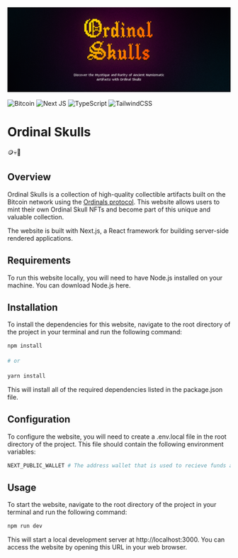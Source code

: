 <img src="./public/images/banner.png">

![Bitcoin](https://img.shields.io/badge/Bitcoin-%23F7931A?style=for-the-badge&logo=bitcoin&logoColor=white)
![Next JS](https://img.shields.io/badge/Next-black?style=for-the-badge&logo=next.js&logoColor=white)
![TypeScript](https://img.shields.io/badge/typescript-%23007ACC.svg?style=for-the-badge&logo=typescript&logoColor=white)
![TailwindCSS](https://img.shields.io/badge/tailwindcss-%2338B2AC.svg?style=for-the-badge&logo=tailwind-css&logoColor=white)

# Ordinal Skulls

🪙💀🏺

## Overview

Ordinal Skulls is a collection of high-quality collectible artifacts built on the Bitcoin network using the [Ordinals protocol](https://ordinals.com/). This website allows users to mint their own Ordinal Skull NFTs and become part of this unique and valuable collection.

The website is built with Next.js, a React framework for building server-side rendered applications.

## Requirements

To run this website locally, you will need to have Node.js installed on your machine. You can download Node.js here.

## Installation

To install the dependencies for this website, navigate to the root directory of the project in your terminal and run the following command:

```bash
npm install

# or

yarn install
```

This will install all of the required dependencies listed in the package.json file.

## Configuration

To configure the website, you will need to create a .env.local file in the root directory of the project. This file should contain the following environment variables:

```bash
NEXT_PUBLIC_WALLET # The address wallet that is used to recieve funds and send back ordinals
```

## Usage

To start the website, navigate to the root directory of the project in your terminal and run the following command:

```bash
npm run dev
```

This will start a local development server at http://localhost:3000. You can access the website by opening this URL in your web browser.

